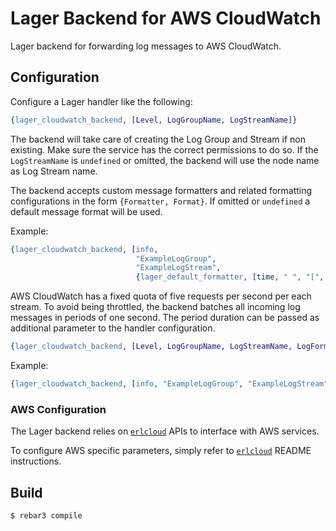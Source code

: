 # Lager Backend for AWS CloudWatch

Lager backend for forwarding log messages to AWS CloudWatch.

## Configuration

Configure a Lager handler like the following:

```erlang
{lager_cloudwatch_backend, [Level, LogGroupName, LogStreamName]}
```

The backend will take care of creating the Log Group and Stream if non existing. Make sure the service has the correct permissions to do so. If the `LogStreamName` is `undefined` or omitted, the backend will use the node name as Log Stream name.

The backend accepts custom message formatters and related formatting configurations in the form `{Formatter, Format}`. If omitted or `undefined` a default message format will be used.

Example:

```erlang
{lager_cloudwatch_backend, [info,
                            "ExampleLogGroup",
                            "ExampleLogStream",
                            {lager_default_formatter, [time, " ", "[", severity ,"] ", " ", message, "\n"]}]}
```

AWS CloudWatch has a fixed quota of five requests per second per each stream. To avoid being throttled, the backend batches all incoming log messages in periods of one second. The period duration can be passed as additional parameter to the handler configuration.

```erlang
{lager_cloudwatch_backend, [Level, LogGroupName, LogStreamName, LogFormatter, LogPeriodMilliseconds]}
```

Example:

```erlang
{lager_cloudwatch_backend, [info, "ExampleLogGroup", "ExampleLogStream", undefined, 3000]}
```

### AWS Configuration

The Lager backend relies on [`erlcloud`](https://github.com/erlcloud/erlcloud) APIs to interface with AWS services.

To configure AWS specific parameters, simply refer to [`erlcloud`](https://github.com/erlcloud/erlcloud) README instructions.

Build
-----

    $ rebar3 compile
